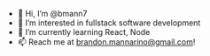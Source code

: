 - 👋 Hi, I’m @bmann7
- 👀 I’m interested in fullstack software development
- 🌱 I’m currently learning React, Node
- 📫 Reach me at brandon.mannarino@gmail.com!

<!---
bmann7/bmann7 is a ✨ special ✨ repository because its `README.md` (this file) appears on your GitHub profile.
You can click the Preview link to take a look at your changes.
--->
